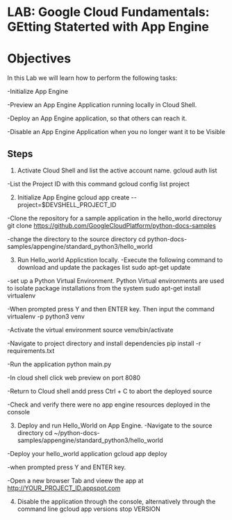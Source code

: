 # LAB: Google Cloud Fundamentals: GEtting Staterted with App Engine

# Objectives

In this Lab we will learn how to perform the following tasks:

  -Initialize App Engine

  -Preview an App Engine Application running locally in Cloud Shell.

  -Deploy an App Engine application, so that others can reach it.

  -Disable an App Engine Application when you no longer want it to be Visible

## Steps

1. Activate Cloud Shell and list the active account name.
    gcloud  auth list

  -List the Project ID with this command
   gcloud config list project

2. Initialize App Engine
    gcloud app create --project=$DEVSHELL_PROJECT_ID

  -Clone the repository for a sample application in the hello_world directoruy
    git clone https://github.com/GoogleCloudPlatform/python-docs-samples
  
  -change the directory to the source directory
    cd python-docs-samples/appengine/standard_python3/hello_world

3. Run Hello_world Applicstion locally.
  -Execute the following command to download and update the packages list
    sudo apt-get update
  
  -set up a Python Virtual Environment. Python Virtual environments are used to isolate package installations from the system
    sudo apt-get install virtualenv
  
  -When prompted press Y and then ENTER key. Then input the command
    virtualenv -p python3 venv

  -Activate the virtual environment
    source venv/bin/activate

  -Navigate to project directory and install dependencies
    pip install -r requirements.txt

  -Run the application
    python main.py

  -In cloud shell click web preview on port 8080
  
  -Return to Cloud shell andd press Ctrl + C to abort the deployed source

  -Check and verify there were no app engine resources deployed in the console

3. Deploy and run Hello_World on App Engine.
  -Navigate to the source directory
    cd ~/python-docs-samples/appengine/standard_python3/hello_world

  -Deploy your hello_world application
    gcloud app deploy

  -when prompted press Y and ENTER key.

  -Open a new browser Tab and vieew the app at
    http://YOUR_PROJECT_ID.appspot.com

4. Disable the application through the console, alternatively through the command line 
    gcloud app versions stop VERSION
